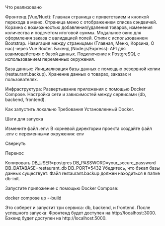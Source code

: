 Что реализовано

Фронтенд (Vue/Nuxt):
Главная страница с приветствием и кнопкой перехода в меню.
Страница меню с отображением списка сэндвичей.
Корзина с возможностью добавления/удаления товаров, изменения количества и подсчетом итоговой суммы.
Модальное окно для оформления заказа с валидацией полей.
Стили с использованием Bootstrap.
Навигация между страницами (Главная, Меню, Корзина, О нас) через Vue Router.
Бэкенд (Node.js/Express):
API для взаимодействия с базой данных.
Подключение к PostgreSQL с использованием переменных окружения.

База данных:
Инициализация базы данных с помощью резервной копии (restaurant.backup).
Хранение данных о товарах, заказах и пользователях.

Инфраструктура:
Развертывание приложения с помощью Docker Compose.
Настройка сети и зависимостей между сервисами (db, backend, frontend).

Как запустить локально
Требования
Установленный Docker.

Шаги для запуска

Измените файл .env: В корневой директории проекта создайте файл .env с переменными окружения:
env

Свернуть

Перенос

Копировать
DB_USER=postgres
DB_PASSWORD=your_secure_password
DB_DATABASE=restaurant_db
DB_PORT=5432
Убедитесь, что бэкап базы данных существует:
Файл restaurant.backup должен находиться в папке db-init.

Запустите приложение с помощью Docker Compose:

docker compose up --build

Это соберет и запустит три сервиса: db, backend, и frontend.
После успешного запуска:
Фронтенд будет доступен на http://localhost:3000.
Бэкенд будет доступен на http://localhost:5000.
